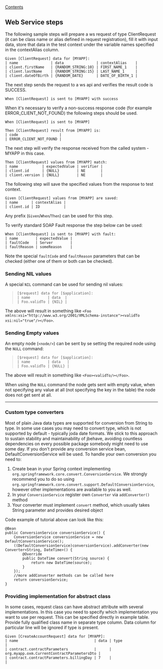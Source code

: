 [Contents](../README.md)

## Web Service steps

The following sample steps will prepare a ws request of type ClientRequest (it can be class name or alias defined in request registration), fill it with input data, store that data in the test context under the variable names specified in the contextAlias column.

```
Given [ClientRequest] data for [MYAPP]:
| name               | data               | contextAlias    |
| client.firstName   | {RANDOM_STRING:10} | FIRST_NAME_1    |
| client.lastName    | {RANDOM_STRING:15} | LAST_NAME_1     |
| client.dateOfBirth | {RANDOM_DATE}      | DATE_OF_BIRTH_1 |
```

The next step sends the request to a ws api and verifies the result code is SUCCESS.

```
When [ClientRequest] is sent to [MYAPP] with success
```

When it's necessary to verify a non-success response code (for example ERROR_CLIENT_NOT_FOUND) the following steps should be used.

```
When [ClientRequest] is sent to [MYAPP]

Then [ClientRequest] result from [MYAPP] is:
| code                   |
| ERROR_CLIENT_NOT_FOUND |
```

The next step will verify the response received from the called system - MYAPP in this case.

```
Then [ClientRequest] values from [MYAPP] match:
| name           | expectedValue | verifier |
| client.id      | {NULL}        | NE       |
| client.version | {NULL}        | NE       |
```

The following step will save the specified values from the response to test context.

```
Given [ClientRequest] values from [MYAPP] are saved:
| name      | contextAlias |
| client.id | ID           |
```
Any prefix (`Given`/`When`/`Then`) can be used for this step.

To verify standard SOAP Fault response the step below can be used:

```
When [ClientRequest] is sent to [MYAPP] with fault:
| name        | expectedValue |
| faultCode   | Server        |
| faultReason | someReason    |
```
Note the special `faultCode` and `faultReason` parameters that can be checked (either one of them or both can be checked).

### Sending NIL values
A special `NIL` command can be used for sending nil values:
> ``` 
> [$request] data for [$application]:  
> | name        | data  |  
> | Foo.validTo | {NIL} |
> ```
The above will result in something like `<Foo xmlns:xsi="http://www.w3.org/2001/XMLSchema-instance"><validTo xsi:nil="true"/></Foo>`.

### Sending Empty values
An empty node (`<node/>`) can be sent by se setting the required node using the `NULL` command:
> ``` 
> [$request] data for [$application]:  
> | name        | data   |  
> | Foo.validTo | {NULL} |
> ```
The above will result in something like `<Foo><validTo/></Foo>`.

When using the `NULL` command the node gets sent with empty value, when not specifying any value at all (not specifying the key in the table) the node does not get sent at all.


---
### Custom type converters
Most of plain Java data types are supported for conversion from String to type. In some use cases you may need to convert type, which is not supported by default - typically joda date formats. We stick to this approach to sustain stability and maintainability of jbehave, avoiding countless dependencies on every possible package somebody might need to use some day. If you don't provide any conversion service bean, DefaultConversionService will be used.
To handle your own conversion you need to:
1. Create bean in your Spring context implementing `org.springframework.core.convert.ConversionService`. We strongly recommend you to do so using `org.springframework.core.convert.support.DefaultConversionService`, however other implementations are available to you as well.
2. In your `ConversionService` register own `Converter` via `addConverter()` method
3. Your converter must implement `convert` method, which usually takes String parameter and provides desired object

Code example of tutorial above can look like this:
```
@Bean
public ConversionService conversionService() {
    ConversionService conversionService = new DefaultConversionService();
    ((DefaultConversionService)conversionService).addConverter(new Converter<String, DateTime>() {
        @Override
        public DateTime convert(String source) {
            return new DateTime(source);
        }
    });
    //more addConverter methods can be called here
    return conversionService;
}
```

### Providing implementation for abstract class
In some cases, request class can have abstract attribute with several implementations. In this case you need to specify which implementation you want to use per request.
This can be specified directly in example table. Provide fully qualified class name in separate type column. Data column for particular line will be ignored if type is present.
```
Given [CreateAccountRequest] data for [MYAPP]:
| name                                   | data | type                                       |
| contract.contractParameters            |      | org.myapp.oxm.CurrentContractParametersDto |
| contract.contractParameters.billingDay | 7    |                                            |
```
